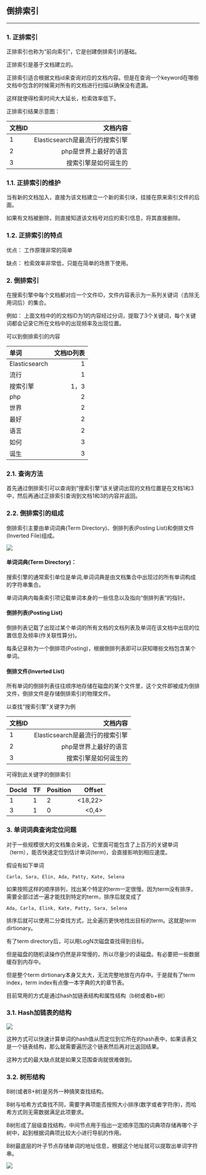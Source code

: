 ## 倒排索引
-----

### 1. 正排索引

正排索引也称为“前向索引”，它是创建倒排索引的基础。

正排索引是基于文档建立的。

正排索引适合根据文档id来查询对应的文档内容。但是在查询一个keyword在哪些文档中包含的时候需对所有的文档进行扫描以确保没有遗漏。

这样就使得检索时间大大延长，检索效率低下。

正排索引结果示意图：

|文档ID| 文档内容|
|:---|---:|
|1|Elasticsearch是最流行的搜索引擎|
|2|php是世界上最好的语言|
|3|搜索引擎是如何诞生的|

### 1.1.  正排索引的维护

当有新的文档加入，直接为该文档建立一个新的索引块，挂接在原来索引文件的后面。

如果有文档被删除，则直接知道该文档号对应的索引信息，将其直接删除。

### 1.2. 正排索引的特点

优点： 工作原理非常的简单

缺点： 检索效率非常低，只能在简单的场景下使用。

### 2. 倒排索引

在搜索引擎中每个文档都对应一个文件ID，文件内容表示为一系列关键词（去除无用词后）的集合。

例如： 上面文档中的的文档ID为1的内容经过分词，提取了3个关键词，每个关键词都会记录它所在文档中的出现频率及出现位置。

可以到倒排索引的内容

|单词| 文档ID列表|
|:---|---:|
|Elasticsearch| 1|
|流行| 1|
|搜索引擎|1，3|
|php| 2|
|世界| 2|
|最好| 2|
|语言|2|
|如何|3|
|诞生|3|

### 2.1. 查询方法

首先通过倒排索引可以查询到“搜索引擎”该关键词出现的文档位置是在文档1和3中，然后再通过正排索引查询到文档1和3的内容并返回。

### 2.2. 倒排索引的组成

倒排索引主要由单词词典(Term Directory)、倒排列表(Posting List)和倒排文件(Inverted File)组成。

![](Inverted_index_1.webp)

#### 单词词典(Term Directory)：

搜索引擎的通常索引单位是单词,单词词典是由文档集合中出现过的所有单词构成的字符串集合。

单词词典内每条索引项记载单词本身的一些信息以及指向“倒排列表”的指针。

#### 倒排列表(Posting List)

倒排列表记载了出现过某个单词的所有文档的文档列表及单词在该文档中出现的位置信息及频率(作关联性算分)。

每条记录称为一个倒排项(Posting)，根据倒排列表即可以获知哪些文档包含某个单词。

#### 倒排文件(Inverted List)

所有单词的倒排列表往往顺序地存储在磁盘的某个文件里，这个文件即被成为倒排文件，倒排文件是存储倒排索引的物理文件。

以查找“搜索引擎”关键字为例

|文档ID| 文档内容|
 |:---|---:|
 |1|Elasticsearch是最流行的搜索引擎|
 |2|php是世界上最好的语言|
 |3|搜索引擎是如何诞生的|
 
 可得到此关键字的倒排索引
 
|DocId| TF| Position| Offset|
|:---|---|---|---:|
|1|1|2|<18,22>|
|3|1|0|<0,4>|

### 3. 单词词典查询定位问题

对于一些规模很大的文档集合来说，它里面可能包含了上百万的关键单词（term），能否快速定位到估计单词(term)，会直接影响到相应速度。

假设有如下单词

```text
Carla, Sara, Elin, Ada, Patty, Kate, Selena
```

如果按照这样的顺序排列，找出某个特定的term一定很慢。因为term没有排序，需要全部过滤一遍才能找到特定的term，排序后就变成了

```text
Ada, Carla, Elink, Kate, Patty, Sara, Selena
```

排序后就可以使用二分查找方式，比全遍历更快地找出目标的term。这就是term dirtionary。

有了term directory后，可以用LogN次磁盘查找得到目标。

但是磁盘的随机读操作仍然是非常慢的，所以尽量少的读磁盘。有必要把一些数据缓存到内存中。

但是整个term dirtionary本身又太大，无法完整地放在内存中。于是就有了term index，term index有点像一本字典的大的章节表。

目前常用的方式是通过hash加链表结构和属性结构（b树或者b+树）

### 3.1. Hash加链表的结构

![](Hash_list.webp)

这种方式可以快速计算单词的hash值从而定位到它所在的hash表中，如果该表又是一个链表结构，那么就需要遍历这个链表然后再对比返回结果。

这种方式的最大缺点就是如果又范围查询就很难做到。

### 3.2. 树形结构

B树(或者B+树)是另外一种搞笑查找结构。

B树与哈希方式查找不同，需要字典项能否按照大小排序(数字或者字符序)，而哈希方式则无需数据满足此项要求。

B树形成了层级查找结构，中间节点用于指出一定顺序范围的词典项存储再哪个子树中，起到根据词典项比较大小进行导航的作用。

B树最底层的叶子节点存储单词的地址信息，根据这个地址就可以提取出单词字符串。

![](tree.webp)